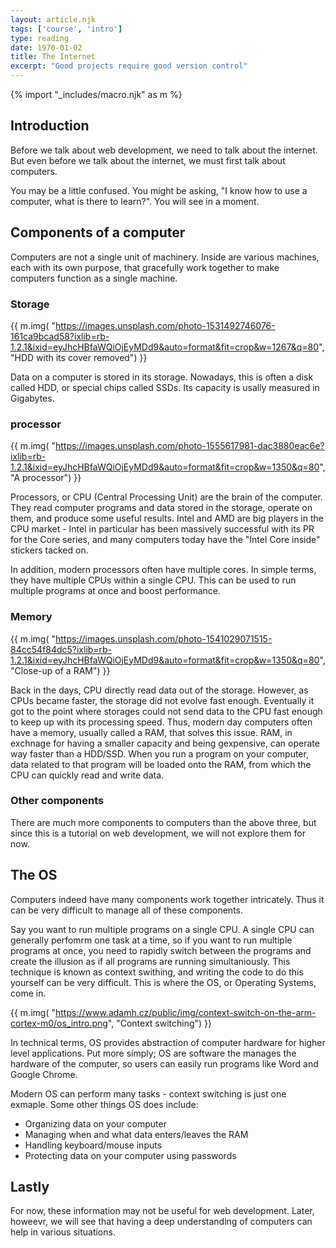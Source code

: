 ```yaml
---
layout: article.njk
tags: ['course', 'intro']
type: reading
date: 1970-01-02
title: The Internet
excerpt: "Good projects require good version control"
---
```


{% import "_includes/macro.njk" as m %}

<section>

## Introduction

Before we talk about web development, we need to talk about the internet. But even before we talk about the internet, we must first talk about computers.

You may be a little confused. You might be asking, "I know how to use a computer, what is there to learn?". You will see in a moment.


## Components of a computer

Computers are not a single unit of machinery. Inside are various machines, each with its own purpose, that gracefully work together to make computers function as a single machine.


### Storage
{{ m.img( "https://images.unsplash.com/photo-1531492746076-161ca9bcad58?ixlib=rb-1.2.1&ixid=eyJhcHBfaWQiOjEyMDd9&auto=format&fit=crop&w=1267&q=80", "HDD with its cover removed") }}

Data on a computer is stored in its storage. Nowadays, this is often a disk called HDD, or special chips called SSDs. Its capacity is usally measured in Gigabytes. 

### processor
{{ m.img( "https://images.unsplash.com/photo-1555617981-dac3880eac6e?ixlib=rb-1.2.1&ixid=eyJhcHBfaWQiOjEyMDd9&auto=format&fit=crop&w=1350&q=80", "A processor") }}


Processors, or CPU (Central Processing Unit) are the brain of the computer. They read computer programs and data stored in the storage, operate on them, and produce some useful results. 
Intel and AMD are big players in the CPU market - Intel in particular has been massively successful with its PR for the Core series, and many computers today have the "Intel Core inside" stickers tacked on. 

In addition, modern processors often have multiple cores. In simple terms, they have multiple CPUs within a single CPU. This can be used to run multiple programs at once and boost performance. 


### Memory
{{ m.img( "https://images.unsplash.com/photo-1541029071515-84cc54f84dc5?ixlib=rb-1.2.1&ixid=eyJhcHBfaWQiOjEyMDd9&auto=format&fit=crop&w=1350&q=80", "Close-up of a RAM") }}

Back in the days, CPU directly read data out of the storage. However, as CPUs became faster, the storage did not evolve fast enough.
Eventually it got to the point where storages could not send data to the CPU fast enough to keep up with its processing speed. 
Thus, modern day computers often have a memory, usually called a RAM, that solves this issue. RAM, in exchnage for having a smaller capacity and being gexpensive, can operate
way faster than a HDD/SSD. When you run a program on your computer, data related to that program will be loaded onto the RAM, from which the CPU can quickly read and write data. 


### Other components

There are much more components to computers than the above three, but since this is a tutorial on web development, we will not explore them for now. 

## The OS

Computers indeed have many components work together intricately. Thus it can be very difficult to manage all of these components.

Say you want to run multiple programs on a single CPU. A single CPU can generally perfomrm one task at a time, so if you want to run multiple 
programs at once, you need to rapidly switch between the programs and create the illusion as if all programs are running simultaniously. 
This technique is known as context swithing, and writing the code to do this yourself can be very difficult. This is where the OS, or Operating Systems, come in. 

{{ m.img( "https://www.adamh.cz/public/img/context-switch-on-the-arm-cortex-m0/os_intro.png", "Context switching") }}

In technical terms, OS provides abstraction of computer hardware for higher level applications. Put more simply; OS are software the manages the hardware of the computer, 
so users can easily run programs like Word and Google Chrome. 


Modern OS can perform many tasks - context switching is just one exmaple. Some other things OS does include:

- Organizing data on your computer
- Managing when and what data enters/leaves the RAM
- Handling keyboard/mouse inputs
- Protecting data on your computer using passwords

## Lastly

For now, these information may not be useful for web development. Later, howeevr, we will see that having a deep understanding 
of computers can help in various situations.  

</section>
